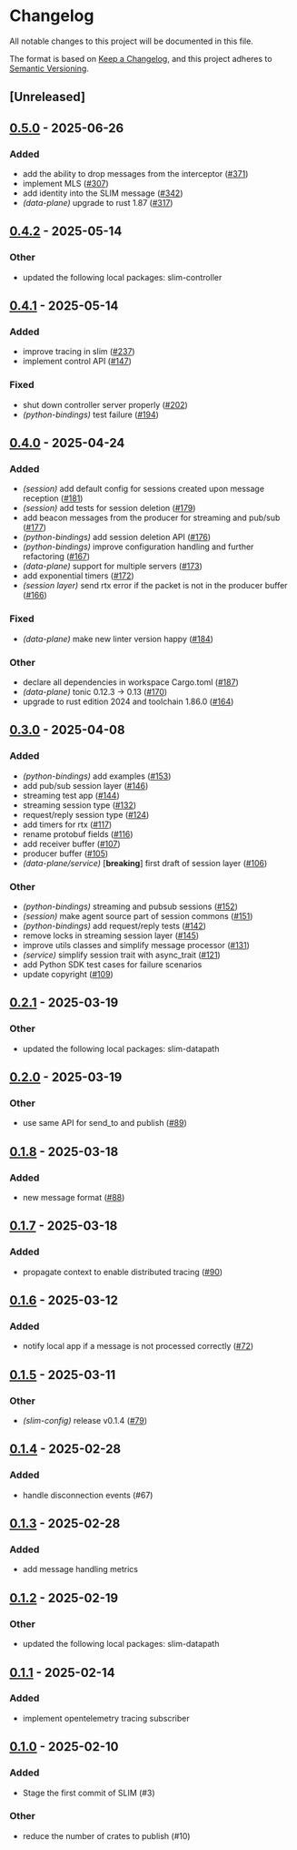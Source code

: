 # Changelog

All notable changes to this project will be documented in this file.

The format is based on [Keep a Changelog](https://keepachangelog.com/en/1.0.0/),
and this project adheres to [Semantic Versioning](https://semver.org/spec/v2.0.0.html).

## [Unreleased]

## [0.5.0](https://github.com/agntcy/slim/compare/slim-service-v0.4.2...slim-service-v0.5.0) - 2025-06-26

### Added

- add the ability to drop messages from the interceptor ([#371](https://github.com/agntcy/slim/pull/371))
- implement MLS ([#307](https://github.com/agntcy/slim/pull/307))
- add identity into the SLIM message ([#342](https://github.com/agntcy/slim/pull/342))
- *(data-plane)* upgrade to rust 1.87 ([#317](https://github.com/agntcy/slim/pull/317))

## [0.4.2](https://github.com/agntcy/slim/compare/slim-service-v0.4.1...slim-service-v0.4.2) - 2025-05-14

### Other

- updated the following local packages: slim-controller

## [0.4.1](https://github.com/agntcy/slim/compare/slim-service-v0.4.0...slim-service-v0.4.1) - 2025-05-14

### Added

- improve tracing in slim ([#237](https://github.com/agntcy/slim/pull/237))
- implement control API ([#147](https://github.com/agntcy/slim/pull/147))

### Fixed

- shut down controller server properly ([#202](https://github.com/agntcy/slim/pull/202))
- *(python-bindings)* test failure ([#194](https://github.com/agntcy/slim/pull/194))

## [0.4.0](https://github.com/agntcy/slim/compare/slim-service-v0.3.0...slim-service-v0.4.0) - 2025-04-24

### Added

- *(session)* add default config for sessions created upon message reception ([#181](https://github.com/agntcy/slim/pull/181))
- *(session)* add tests for session deletion ([#179](https://github.com/agntcy/slim/pull/179))
- add beacon messages from the producer for streaming and pub/sub ([#177](https://github.com/agntcy/slim/pull/177))
- *(python-bindings)* add session deletion API ([#176](https://github.com/agntcy/slim/pull/176))
- *(python-bindings)* improve configuration handling and further refactoring ([#167](https://github.com/agntcy/slim/pull/167))
- *(data-plane)* support for multiple servers ([#173](https://github.com/agntcy/slim/pull/173))
- add exponential timers ([#172](https://github.com/agntcy/slim/pull/172))
- *(session layer)* send rtx error if the packet is not in the producer buffer ([#166](https://github.com/agntcy/slim/pull/166))

### Fixed

- *(data-plane)* make new linter version happy ([#184](https://github.com/agntcy/slim/pull/184))

### Other

- declare all dependencies in workspace Cargo.toml ([#187](https://github.com/agntcy/slim/pull/187))
- *(data-plane)* tonic 0.12.3 -> 0.13 ([#170](https://github.com/agntcy/slim/pull/170))
- upgrade to rust edition 2024 and toolchain 1.86.0 ([#164](https://github.com/agntcy/slim/pull/164))

## [0.3.0](https://github.com/agntcy/slim/compare/slim-service-v0.2.1...slim-service-v0.3.0) - 2025-04-08

### Added

- *(python-bindings)* add examples ([#153](https://github.com/agntcy/slim/pull/153))
- add pub/sub session layer ([#146](https://github.com/agntcy/slim/pull/146))
- streaming test app ([#144](https://github.com/agntcy/slim/pull/144))
- streaming session type ([#132](https://github.com/agntcy/slim/pull/132))
- request/reply session type ([#124](https://github.com/agntcy/slim/pull/124))
- add timers for rtx ([#117](https://github.com/agntcy/slim/pull/117))
- rename protobuf fields ([#116](https://github.com/agntcy/slim/pull/116))
- add receiver buffer ([#107](https://github.com/agntcy/slim/pull/107))
- producer buffer ([#105](https://github.com/agntcy/slim/pull/105))
- *(data-plane/service)* [**breaking**] first draft of session layer ([#106](https://github.com/agntcy/slim/pull/106))

### Other

- *(python-bindings)* streaming and pubsub sessions ([#152](https://github.com/agntcy/slim/pull/152))
- *(session)* make agent source part of session commons ([#151](https://github.com/agntcy/slim/pull/151))
- *(python-bindings)* add request/reply tests ([#142](https://github.com/agntcy/slim/pull/142))
- remove locks in streaming session layer ([#145](https://github.com/agntcy/slim/pull/145))
- improve utils classes and simplify message processor ([#131](https://github.com/agntcy/slim/pull/131))
- *(service)* simplify session trait with async_trait ([#121](https://github.com/agntcy/slim/pull/121))
- add Python SDK test cases for failure scenarios
- update copyright ([#109](https://github.com/agntcy/slim/pull/109))

## [0.2.1](https://github.com/agntcy/slim/compare/slim-service-v0.2.0...slim-service-v0.2.1) - 2025-03-19

### Other

- updated the following local packages: slim-datapath

## [0.2.0](https://github.com/agntcy/slim/compare/slim-service-v0.1.8...slim-service-v0.2.0) - 2025-03-19

### Other

- use same API for send_to and publish ([#89](https://github.com/agntcy/slim/pull/89))

## [0.1.8](https://github.com/agntcy/slim/compare/slim-service-v0.1.7...slim-service-v0.1.8) - 2025-03-18

### Added

- new message format ([#88](https://github.com/agntcy/slim/pull/88))

## [0.1.7](https://github.com/agntcy/slim/compare/slim-service-v0.1.6...slim-service-v0.1.7) - 2025-03-18

### Added

- propagate context to enable distributed tracing ([#90](https://github.com/agntcy/slim/pull/90))

## [0.1.6](https://github.com/agntcy/slim/compare/slim-service-v0.1.5...slim-service-v0.1.6) - 2025-03-12

### Added

- notify local app if a message is not processed correctly ([#72](https://github.com/agntcy/slim/pull/72))

## [0.1.5](https://github.com/agntcy/slim/compare/slim-service-v0.1.4...slim-service-v0.1.5) - 2025-03-11

### Other

- *(slim-config)* release v0.1.4 ([#79](https://github.com/agntcy/slim/pull/79))

## [0.1.4](https://github.com/agntcy/slim/compare/slim-service-v0.1.3...slim-service-v0.1.4) - 2025-02-28

### Added

- handle disconnection events (#67)

## [0.1.3](https://github.com/agntcy/slim/compare/slim-service-v0.1.2...slim-service-v0.1.3) - 2025-02-28

### Added

- add message handling metrics

## [0.1.2](https://github.com/agntcy/slim/compare/slim-service-v0.1.1...slim-service-v0.1.2) - 2025-02-19

### Other

- updated the following local packages: slim-datapath

## [0.1.1](https://github.com/agntcy/slim/compare/slim-service-v0.1.0...slim-service-v0.1.1) - 2025-02-14

### Added

- implement opentelemetry tracing subscriber

## [0.1.0](https://github.com/agntcy/slim/releases/tag/slim-service-v0.1.0) - 2025-02-10

### Added

- Stage the first commit of SLIM (#3)

### Other

- reduce the number of crates to publish (#10)
